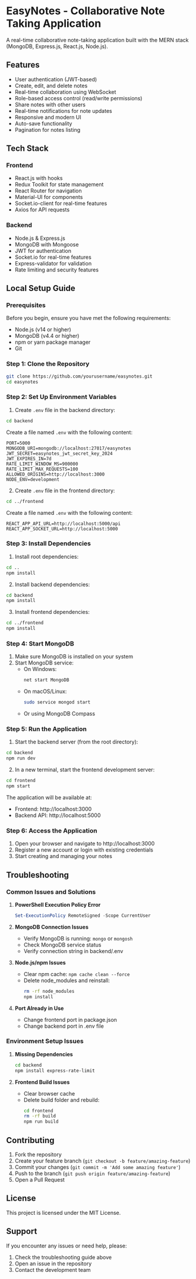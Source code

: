 # EasyNotes - Collaborative Note Taking Application

A real-time collaborative note-taking application built with the MERN stack (MongoDB, Express.js, React.js, Node.js).

## Features

- User authentication (JWT-based)
- Create, edit, and delete notes
- Real-time collaboration using WebSocket
- Role-based access control (read/write permissions)
- Share notes with other users
- Real-time notifications for note updates
- Responsive and modern UI
- Auto-save functionality
- Pagination for notes listing

## Tech Stack

### Frontend
- React.js with hooks
- Redux Toolkit for state management
- React Router for navigation
- Material-UI for components
- Socket.io-client for real-time features
- Axios for API requests

### Backend
- Node.js & Express.js
- MongoDB with Mongoose
- JWT for authentication
- Socket.io for real-time features
- Express-validator for validation
- Rate limiting and security features

## Local Setup Guide

### Prerequisites

Before you begin, ensure you have met the following requirements:
- Node.js (v14 or higher)
- MongoDB (v4.4 or higher)
- npm or yarn package manager
- Git

### Step 1: Clone the Repository

```bash
git clone https://github.com/yourusername/easynotes.git
cd easynotes
```

### Step 2: Set Up Environment Variables

1. Create `.env` file in the backend directory:
```bash
cd backend
```

Create a file named `.env` with the following content:
```
PORT=5000
MONGODB_URI=mongodb://localhost:27017/easynotes
JWT_SECRET=easynotes_jwt_secret_key_2024
JWT_EXPIRES_IN=7d
RATE_LIMIT_WINDOW_MS=900000
RATE_LIMIT_MAX_REQUESTS=100
ALLOWED_ORIGINS=http://localhost:3000
NODE_ENV=development
```

2. Create `.env` file in the frontend directory:
```bash
cd ../frontend
```

Create a file named `.env` with the following content:
```
REACT_APP_API_URL=http://localhost:5000/api
REACT_APP_SOCKET_URL=http://localhost:5000
```

### Step 3: Install Dependencies

1. Install root dependencies:
```bash
cd ..
npm install
```

2. Install backend dependencies:
```bash
cd backend
npm install
```

3. Install frontend dependencies:
```bash
cd ../frontend
npm install
```

### Step 4: Start MongoDB

1. Make sure MongoDB is installed on your system
2. Start MongoDB service:
   - On Windows:
     ```bash
     net start MongoDB
     ```
   - On macOS/Linux:
     ```bash
     sudo service mongod start
     ```
   - Or using MongoDB Compass

### Step 5: Run the Application

1. Start the backend server (from the root directory):
```bash
cd backend
npm run dev
```

2. In a new terminal, start the frontend development server:
```bash
cd frontend
npm start
```

The application will be available at:
- Frontend: http://localhost:3000
- Backend API: http://localhost:5000

### Step 6: Access the Application

1. Open your browser and navigate to http://localhost:3000
2. Register a new account or login with existing credentials
3. Start creating and managing your notes

## Troubleshooting

### Common Issues and Solutions

1. **PowerShell Execution Policy Error**
   ```powershell
   Set-ExecutionPolicy RemoteSigned -Scope CurrentUser
   ```

2. **MongoDB Connection Issues**
   - Verify MongoDB is running: `mongo` or `mongosh`
   - Check MongoDB service status
   - Verify connection string in backend/.env

3. **Node.js/npm Issues**
   - Clear npm cache: `npm cache clean --force`
   - Delete node_modules and reinstall:
     ```bash
     rm -rf node_modules
     npm install
     ```

4. **Port Already in Use**
   - Change frontend port in package.json
   - Change backend port in .env file

### Environment Setup Issues

1. **Missing Dependencies**
   ```bash
   cd backend
   npm install express-rate-limit
   ```

2. **Frontend Build Issues**
   - Clear browser cache
   - Delete build folder and rebuild:
     ```bash
     cd frontend
     rm -rf build
     npm run build
     ```

## Contributing

1. Fork the repository
2. Create your feature branch (`git checkout -b feature/amazing-feature`)
3. Commit your changes (`git commit -m 'Add some amazing feature'`)
4. Push to the branch (`git push origin feature/amazing-feature`)
5. Open a Pull Request

## License

This project is licensed under the MIT License.

## Support

If you encounter any issues or need help, please:
1. Check the troubleshooting guide above
2. Open an issue in the repository
3. Contact the development team 